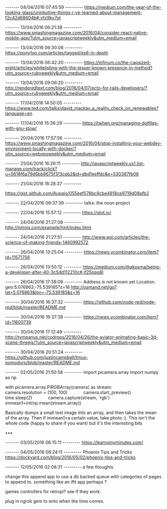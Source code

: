 
------- 04/04/2016 07:45:59 ---------
https://medium.com/the-year-of-the-looking-glass/unintuitive-things-i-ve-learned-about-management-f2c42d68604b#.vfz9kv7ot

------- 13/04/2016 06:21:38 ---------
https://www.smashingmagazine.com/2016/04/consider-react-native-mobile-app/?utm_source=javascriptweekly&utm_medium=email

------- 13/04/2016 06:30:06 ---------
https://ponyfoo.com/articles/tagged/es6-in-depth

------- 13/04/2016 06:42:20 ---------
https://infinum.co/the-capsized-eight/articles/whitelisting-with-the-lesser-known-presence-in-method?utm_source=rubyweekly&utm_medium=email

------- 13/04/2016 09:06:20 ---------
http://renderedtext.com/blog/2016/04/07/ecto-for-rails-developers/?utm_source=rubyweekly&utm_medium=email

------- 17/04/2016 14:50:05 ---------
https://www.ted.com/talks/david_mackay_a_reality_check_on_renewables?language=en

------- 17/04/2016 15:36:29 ---------
https://taihen.org/managing-dotfiles-with-gnu-stow/

------- 20/04/2016 17:57:56 ---------
https://www.smashingmagazine.com/2016/04/stop-installing-your-webdev-environment-locally-with-docker/?utm_source=webopsweekly&utm_medium=email

------- 21/04/2016 16:26:11 ---------
http://javascriptweekly.us1.list-manage.com/track/click?u=0618f6a79d6bb9675f313ceb2&id=dbd1eeffdc&e=530387fb06

------- 21/04/2016 16:28:37 ---------

https://gist.github.com/Aupajo/055eef576bc9cbe4918ce9719d08afb2

------- 22/04/2016 09:37:39 ---------
talks: the noun project

------- 22/04/2016 15:57:12 ---------
https://glot.io/

------- 24/04/2016 21:27:08 ---------
http://introjs.com/example/hint/index.html

------- 24/04/2016 21:27:51 ---------
http://www.wsj.com/articles/the-science-of-making-friends-1460992572

------- 26/04/2016 13:25:04 ---------
https://news.ycombinator.com/item?id=11571756

------- 26/04/2016 13:50:12 ---------
https://medium.com/@akosma/being-a-developer-after-40-3c5dd112210c#.jf25ppg8l

------- 26/04/2016 17:38:09 ---------
Address is not known yet
Location: geo:5.076863,-75.539185?z=16
http://osmand.net/go?lat=5.076863&lon=-75.539185&z=16

------- 30/04/2016 16:37:32 ---------
https://github.com/node-red/node-red/blob/master/README.md

------- 30/04/2016 16:37:38 ---------
https://news.ycombinator.com/item?id=11600739

------- 30/04/2016 17:12:49 ---------
http://tympanus.net/codrops/2016/04/26/the-aviator-animating-basic-3d-scene-threejs/?utm_source=javascriptweekly&utm_medium=email

------- 30/04/2016 20:51:24 ---------
https://github.com/justincampbell/tmux-pomodoro/blob/master/README.md

------- 02/05/2016 21:50:58 ---------
import picamera.array
import numpy as np

with picamera.array.PiRGBArray(camera) as stream:
            camera.resolution = (100, 100)
            camera.start_preview()
            time.sleep(2)
            camera.capture(stream, 'rgb')
            immean1=int(np.mean(stream.array))
            

Basically dumps a small test image into an array, and then takes the mean of the array. Then if immean1>a certain value, take photo :). This isn't the whole code (happy to share if you want) but it's the interesting bits


•••





------- 03/05/2016 06:15:11 ---------
https://learnxinyminutes.com/

------- 04/05/2016 08:24:11 ---------
Phoenix Tips and Tricks
https://dockyard.com/blog/2016/05/02/phoenix-tips-and-tricks

------- 12/05/2016 02:08:31 ---------
a few thoughts. 

change this append app to use a db backed queue with categories of pages to append to. something like an iftt app perhaps ?

games controllers for retropi? see if they work.

plug in ngrok gem to ento when the time comes.



